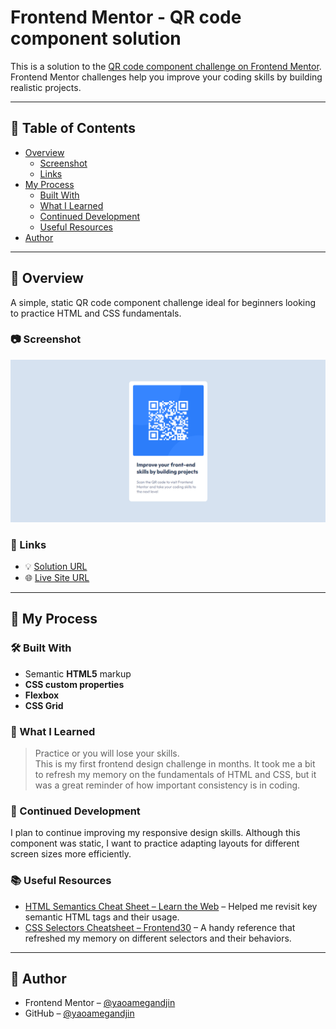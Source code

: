 # Frontend Mentor - QR code component solution

This is a solution to the [QR code component challenge on Frontend Mentor](https://www.frontendmentor.io/challenges/qr-code-component-iux_sIO_H). Frontend Mentor challenges help you improve your coding skills by building realistic projects.

---

## 📑 Table of Contents

- [Overview](#overview)
  - [Screenshot](#screenshot)
  - [Links](#links)
- [My Process](#my-process)
  - [Built With](#built-with)
  - [What I Learned](#what-i-learned)
  - [Continued Development](#continued-development)
  - [Useful Resources](#useful-resources)
- [Author](#author)

---

## 📌 Overview

A simple, static QR code component challenge ideal for beginners looking to practice HTML and CSS fundamentals.

### 📷 Screenshot

![QR code component screenshot](image.png)

### 🔗 Links

- 💡 [Solution URL](https://www.frontendmentor.io/solutions/responsive-qr-code-component-using-html-css-and-flexbox-p3Vm5FogQH)
- 🌐 [Live Site URL](https://qr-code-component-ya.netlify.app)

---

## 🔧 My Process

### 🛠️ Built With

- Semantic **HTML5** markup
- **CSS custom properties**
- **Flexbox**
- **CSS Grid**

### 🧠 What I Learned

> Practice or you will lose your skills.  
> This is my first frontend design challenge in months. It took me a bit to refresh my memory on the fundamentals of HTML and CSS, but it was a great reminder of how important consistency is in coding.

### 🔄 Continued Development

I plan to continue improving my responsive design skills. Although this component was static, I want to practice adapting layouts for different screen sizes more efficiently.

### 📚 Useful Resources

- [HTML Semantics Cheat Sheet – Learn the Web](https://learntheweb.courses) – Helped me revisit key semantic HTML tags and their usage.
- [CSS Selectors Cheatsheet – Frontend30](https://frontend30.com/css-selectors-cheatsheet/) – A handy reference that refreshed my memory on different selectors and their behaviors.

---

## 👤 Author

- Frontend Mentor – [@yaoamegandjin](https://www.frontendmentor.io/profile/yaoamegandjin)
- GitHub – [@yaoamegandjin](https://github.com/yaoamegandjin)
